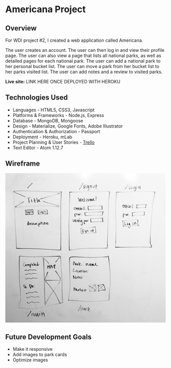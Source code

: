 # Americana Project

## Overview

For WDI project #2, I created a web application called Americana.

The user creates an account. The user can then log in and view their profile page. The user can also view a page that lists all national parks, as well as detailed pages for each national park. The user can add a national park to her personal bucket list. The user can move a park from her bucket list to her parks visited list. The user can add notes and a review to visited parks.  

**Live site:** LINK HERE ONCE DEPLOYED WITH HEROKU

## Technologies Used

- Languages - HTML5, CSS3, Javascript
- Platforms & Frameworks - Node.js, Express
- Database - MongoDB, Mongoose
- Design - Materialize, Google Fonts, Adobe Illustrator
- Authentication & Authorization - Passport
- Deployment - Heroku, mLab
- Project Planning & User Stories - [Trello](https://trello.com/b/cqbXHWEp/wdi-project-2)
- Text Editor - Atom 1.12.7

## Wireframe

![Wireframe](/public/images/americana_wireframe.jpg)

## Future Development Goals

- Make it responsive
- Add images to park cards
- Optimize images
